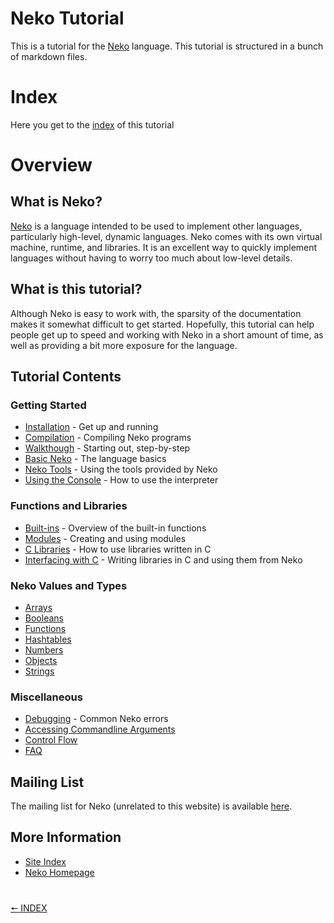 # Neko Tutorial
This is a tutorial for the [Neko](http://nekovm.org) language.
This tutorial is structured in a bunch of markdown files.

# Index
Here you get to the [index](md/index) of this tutorial

# Overview

## What is Neko?

[Neko](http://nekovm.org/index) is a language intended to be used to implement other languages, particularly high-level, dynamic languages. Neko comes with its own virtual machine, runtime, and libraries. It is an excellent way to quickly implement languages without having to worry too much about low-level details.

## What is this tutorial?

Although Neko is easy to work with, the sparsity of the documentation makes it somewhat difficult to get started. Hopefully, this tutorial can help people get up to speed and working with Neko in a short amount of time, as well as providing a bit more exposure for the language.

## Tutorial Contents

### Getting Started

+ [Installation](md/install.md) - Get up and running
+ [Compilation](md/compiling.md) - Compiling Neko programs
+ [Walkthough](md/walk.md) - Starting out, step-by-step
+ [Basic Neko](md/basics.md) - The language basics
+ [Neko Tools](md/tools.md) - Using the tools provided by Neko
+ [Using the Console](md/console.md) - How to use the interpreter

### Functions and Libraries

+ [Built-ins](md/builtins.md) - Overview of the built-in functions
+ [Modules](md/modules.md) - Creating and using modules
+ [C Libraries](md/libs.md) - How to use libraries written in C
+ [Interfacing with C](md/ffi.md) - Writing libraries in C and using them from Neko

### Neko Values and Types

+ [Arrays](md/arrays.md)
+ [Booleans](md/booleans.md)
+ [Functions](md/functions.md)
+ [Hashtables](md/hashtables.md)
+ [Numbers](md/numbers.md)
+ [Objects](md/objects.md)
+ [Strings](md/strings.md)

### Miscellaneous

+ [Debugging](md/debug.md) - Common Neko errors
+ [Accessing Commandline Arguments](md/cmdargs.md)
+ [Control Flow](md/control.md)
+ [FAQ](md/faq.md)

## Mailing List

The mailing list for Neko (unrelated to this website) is available [here](http://nekovm.org/ml).

## More Information

+ [Site Index](md/index.md)
+ [Neko Homepage](http://nekovm.org/)

#
[🠔 INDEX](md/index.md)

